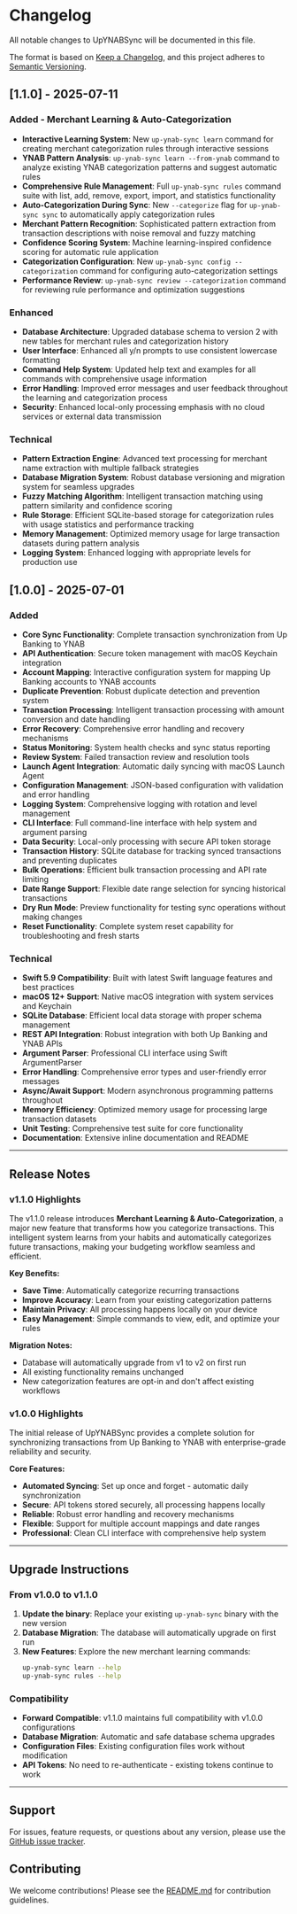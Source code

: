 # Changelog

All notable changes to UpYNABSync will be documented in this file.

The format is based on [Keep a Changelog](https://keepachangelog.com/en/1.0.0/),
and this project adheres to [Semantic Versioning](https://semver.org/spec/v2.0.0.html).

## [1.1.0] - 2025-07-11

### Added - Merchant Learning & Auto-Categorization

- **Interactive Learning System**: New `up-ynab-sync learn` command for creating merchant categorization rules through interactive sessions
- **YNAB Pattern Analysis**: `up-ynab-sync learn --from-ynab` command to analyze existing YNAB categorization patterns and suggest automatic rules
- **Comprehensive Rule Management**: Full `up-ynab-sync rules` command suite with list, add, remove, export, import, and statistics functionality
- **Auto-Categorization During Sync**: New `--categorize` flag for `up-ynab-sync sync` to automatically apply categorization rules
- **Merchant Pattern Recognition**: Sophisticated pattern extraction from transaction descriptions with noise removal and fuzzy matching
- **Confidence Scoring System**: Machine learning-inspired confidence scoring for automatic rule application
- **Categorization Configuration**: New `up-ynab-sync config --categorization` command for configuring auto-categorization settings
- **Performance Review**: `up-ynab-sync review --categorization` command for reviewing rule performance and optimization suggestions

### Enhanced

- **Database Architecture**: Upgraded database schema to version 2 with new tables for merchant rules and categorization history
- **User Interface**: Enhanced all y/n prompts to use consistent lowercase formatting
- **Command Help System**: Updated help text and examples for all commands with comprehensive usage information
- **Error Handling**: Improved error messages and user feedback throughout the learning and categorization process
- **Security**: Enhanced local-only processing emphasis with no cloud services or external data transmission

### Technical

- **Pattern Extraction Engine**: Advanced text processing for merchant name extraction with multiple fallback strategies
- **Database Migration System**: Robust database versioning and migration system for seamless upgrades
- **Fuzzy Matching Algorithm**: Intelligent transaction matching using pattern similarity and confidence scoring
- **Rule Storage**: Efficient SQLite-based storage for categorization rules with usage statistics and performance tracking
- **Memory Management**: Optimized memory usage for large transaction datasets during pattern analysis
- **Logging System**: Enhanced logging with appropriate levels for production use

## [1.0.0] - 2025-07-01

### Added

- **Core Sync Functionality**: Complete transaction synchronization from Up Banking to YNAB
- **API Authentication**: Secure token management with macOS Keychain integration
- **Account Mapping**: Interactive configuration system for mapping Up Banking accounts to YNAB accounts
- **Duplicate Prevention**: Robust duplicate detection and prevention system
- **Transaction Processing**: Intelligent transaction processing with amount conversion and date handling
- **Error Recovery**: Comprehensive error handling and recovery mechanisms
- **Status Monitoring**: System health checks and sync status reporting
- **Review System**: Failed transaction review and resolution tools
- **Launch Agent Integration**: Automatic daily syncing with macOS Launch Agent
- **Configuration Management**: JSON-based configuration with validation and error handling
- **Logging System**: Comprehensive logging with rotation and level management
- **CLI Interface**: Full command-line interface with help system and argument parsing
- **Data Security**: Local-only processing with secure API token storage
- **Transaction History**: SQLite database for tracking synced transactions and preventing duplicates
- **Bulk Operations**: Efficient bulk transaction processing and API rate limiting
- **Date Range Support**: Flexible date range selection for syncing historical transactions
- **Dry Run Mode**: Preview functionality for testing sync operations without making changes
- **Reset Functionality**: Complete system reset capability for troubleshooting and fresh starts

### Technical

- **Swift 5.9 Compatibility**: Built with latest Swift language features and best practices
- **macOS 12+ Support**: Native macOS integration with system services and Keychain
- **SQLite Database**: Efficient local data storage with proper schema management
- **REST API Integration**: Robust integration with both Up Banking and YNAB APIs
- **Argument Parser**: Professional CLI interface using Swift ArgumentParser
- **Error Handling**: Comprehensive error types and user-friendly error messages
- **Async/Await Support**: Modern asynchronous programming patterns throughout
- **Memory Efficiency**: Optimized memory usage for processing large transaction datasets
- **Unit Testing**: Comprehensive test suite for core functionality
- **Documentation**: Extensive inline documentation and README

---

## Release Notes

### v1.1.0 Highlights

The v1.1.0 release introduces **Merchant Learning & Auto-Categorization**, a major new feature that transforms how you categorize transactions. This intelligent system learns from your habits and automatically categorizes future transactions, making your budgeting workflow seamless and efficient.

**Key Benefits:**
- **Save Time**: Automatically categorize recurring transactions
- **Improve Accuracy**: Learn from your existing categorization patterns
- **Maintain Privacy**: All processing happens locally on your device
- **Easy Management**: Simple commands to view, edit, and optimize your rules

**Migration Notes:**
- Database will automatically upgrade from v1 to v2 on first run
- All existing functionality remains unchanged
- New categorization features are opt-in and don't affect existing workflows

### v1.0.0 Highlights

The initial release of UpYNABSync provides a complete solution for synchronizing transactions from Up Banking to YNAB with enterprise-grade reliability and security.

**Core Features:**
- **Automated Syncing**: Set up once and forget - automatic daily synchronization
- **Secure**: API tokens stored securely, all processing happens locally
- **Reliable**: Robust error handling and recovery mechanisms
- **Flexible**: Support for multiple account mappings and date ranges
- **Professional**: Clean CLI interface with comprehensive help system

---

## Upgrade Instructions

### From v1.0.0 to v1.1.0

1. **Update the binary**: Replace your existing `up-ynab-sync` binary with the new version
2. **Database Migration**: The database will automatically upgrade on first run
3. **New Features**: Explore the new merchant learning commands:
   ```bash
   up-ynab-sync learn --help
   up-ynab-sync rules --help
   ```

### Compatibility

- **Forward Compatible**: v1.1.0 maintains full compatibility with v1.0.0 configurations
- **Database Migration**: Automatic and safe database schema upgrades
- **Configuration Files**: Existing configuration files work without modification
- **API Tokens**: No need to re-authenticate - existing tokens continue to work

---

## Support

For issues, feature requests, or questions about any version, please use the [GitHub issue tracker](https://github.com/yourusername/UpYNABSync/issues).

## Contributing

We welcome contributions! Please see the [README.md](README.md) for contribution guidelines.